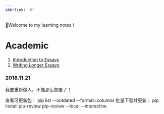 ```yaml
---
abbrlink: '0'
---
```

:cowboy_hat_face:Welcome to my learning notes！

# Academic

1. [Introduction to Essays](Academic/Introduction_to_Essays.md)
2. [Writing Longer Essays](Academic/Writing_Longer_Essays.md)

### 2018.11.21

我要重新做人，不能那么颓废了！

 查看可更新包：
 pip list  --outdated --format=columns
 批量下载并更新：
 pip install pip-review
 pip-review --local --interactive